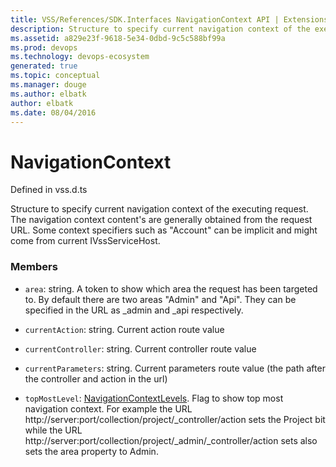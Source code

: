 ```yaml
---
title: VSS/References/SDK.Interfaces NavigationContext API | Extensions for Visual Studio Team Services
description: Structure to specify current navigation context of the executing request. The navigation context content&#x27;s are generally obtained from the request URL. Some context specifiers such as &quot;Account&quot; can be implicit and might come from current IVssServiceHost.
ms.assetid: a829e23f-9618-5e34-0dbd-9c5c588bf99a
ms.prod: devops
ms.technology: devops-ecosystem
generated: true
ms.topic: conceptual
ms.manager: douge
ms.author: elbatk
author: elbatk
ms.date: 08/04/2016
---
```


# NavigationContext

Defined in vss.d.ts


Structure to specify current navigation context of the executing request. The navigation context content&#x27;s are generally obtained from the request URL. Some context specifiers such as &quot;Account&quot; can be implicit and might come from current IVssServiceHost. 

### Members

* `area`: string. A token to show which area the request has been targeted to. By default there are two areas &quot;Admin&quot; and &quot;Api&quot;. They can be specified in the URL as _admin and _api respectively.

* `currentAction`: string. Current action route value

* `currentController`: string. Current controller route value

* `currentParameters`: string. Current parameters route value (the path after the controller and action in the url)

* `topMostLevel`: [NavigationContextLevels](../../../VSS/References/SDK_Interfaces/NavigationContextLevels.md). Flag to show top most navigation context. For example the URL http://server:port/collection/project/_controller/action sets the Project bit while the URL http://server:port/collection/project/_admin/_controller/action sets also sets the area property to Admin.

